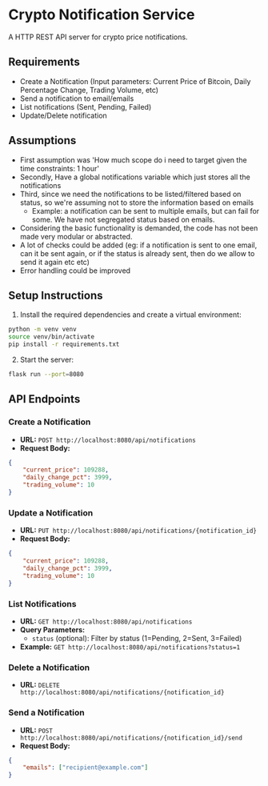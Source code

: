 # Crypto Notification Service

A HTTP REST API server for crypto price notifications.

## Requirements

- Create a Notification (Input parameters: Current Price of Bitcoin, Daily Percentage Change, Trading Volume, etc)
- Send a notification to email/emails
- List notifications (Sent, Pending, Failed)
- Update/Delete notification

## Assumptions

- First assumption was 'How much scope do i need to target given the time constraints: 1 hour'
- Secondly, Have a global notifications variable which just stores all the notifications
- Third, since we need the notifications to be listed/filtered based on status, so we're assuming not to store the information based on emails
  - Example: a notification can be sent to multiple emails, but can fail for some. We have not segregated status based on emails.
- Considering the basic functionality is demanded, the code has not been made very modular or abstracted.
- A lot of checks could be added (eg: if a notification is sent to one email, can it be sent again, or if the status is already sent, then do we allow to send it again etc etc)
- Error handling could be improved

## Setup Instructions

1. Install the required dependencies and create a virtual environment:
```bash
python -m venv venv
source venv/bin/activate
pip install -r requirements.txt
```

2. Start the server:
```bash
flask run --port=8080
```

## API Endpoints

### Create a Notification
- **URL:** `POST http://localhost:8080/api/notifications`
- **Request Body:**
```json
{
    "current_price": 109288,
    "daily_change_pct": 3999,
    "trading_volume": 10
}
```

### Update a Notification
- **URL:** `PUT http://localhost:8080/api/notifications/{notification_id}`
- **Request Body:**
```json
{
    "current_price": 109288,
    "daily_change_pct": 3999,
    "trading_volume": 10
}
```

### List Notifications
- **URL:** `GET http://localhost:8080/api/notifications`
- **Query Parameters:** 
  - `status` (optional): Filter by status (1=Pending, 2=Sent, 3=Failed)
- **Example:** `GET http://localhost:8080/api/notifications?status=1`

### Delete a Notification
- **URL:** `DELETE http://localhost:8080/api/notifications/{notification_id}`

### Send a Notification
- **URL:** `POST http://localhost:8080/api/notifications/{notification_id}/send`
- **Request Body:**
```json
{
    "emails": ["recipient@example.com"]
}
```
